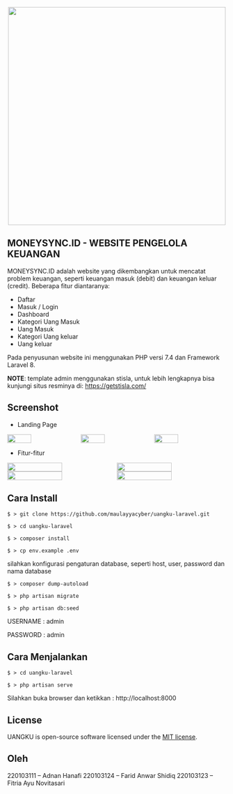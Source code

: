 <p align="center"><img src="https://i.imgur.com/im4lO6y.png" width="500"></p>

## MONEYSYNC.ID - WEBSITE PENGELOLA KEUANGAN
MONEYSYNC.ID adalah website yang dikembangkan untuk mencatat problem keuangan, seperti keuangan masuk (debit) dan keuangan keluar (credit). Beberapa fitur diantaranya:

- Daftar 
- Masuk / Login
- Dashboard
- Kategori Uang Masuk
- Uang Masuk
- Kategori Uang keluar
- Uang keluar

Pada penyusunan website ini menggunakan PHP versi 7.4 dan Framework Laravel 8.

**NOTE**: template admin menggunakan stisla, untuk lebih lengkapnya bisa kunjungi situs resminya di: https://getstisla.com/

## Screenshot
- Landing Page
<div style="display:flex;justify-content:space-between;">
  <img src="https://i.imgur.com/P7d3AhU.png" style="width:33%;" />
  <img src="https://i.imgur.com/TaR13Xt.png" style="width:33%;" />
  <img src="https://i.imgur.com/sPnGPjI.png" style="width:33%;" />
</div>

- Fitur-fitur
<div style="display:flex;justify-content:space-between;">
  <img src="https://i.imgur.com/GbDi420.png" style="width:50%;" />
  <img src="https://i.imgur.com/IAZp6Te.png" style="width:50%;" />
</div>
<div style="display:flex;justify-content:space-between;">
  <img src="https://i.imgur.com/aPv4II6.png" style="width:50%;" />
  <img src="https://i.imgur.com/POo8rN6.png" style="width:50%;" />
</div>


## Cara Install

`$ > git clone https://github.com/maulayyacyber/uangku-laravel.git`

`$ > cd uangku-laravel`

`$ > composer install`

`$ > cp env.example .env`

silahkan konfigurasi pengaturan database, seperti host, user, password dan nama database

`$ > composer dump-autoload`

`$ > php artisan migrate`

`$ > php artisan db:seed`


USERNAME : admin

PASSWORD : admin

## Cara Menjalankan

`$ > cd uangku-laravel`

`$ > php artisan serve`

Silahkan buka browser dan ketikkan : http://localhost:8000

## License

UANGKU is open-source software licensed under the [MIT license](https://opensource.org/licenses/MIT).

## Oleh
220103111 – Adnan Hanafi
220103124 – Farid Anwar Shidiq
220103123 – Fitria Ayu Novitasari
